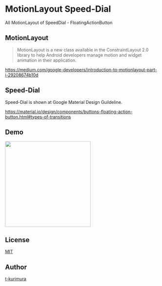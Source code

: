 MotionLayout Speed-Dial
================

All MotionLayout of SpeedDial - FloatingActionButton

MotionLayout
------------

> MotionLayout is a new class available in the ConstraintLayout 2.0 library to help Android developers manage motion and widget animation in their application.

https://medium.com/google-developers/introduction-to-motionlayout-part-i-29208674b10d



Speed-Dial
------------

Speed-Dial is shown at Google Material Design Guildeline.

https://material.io/design/components/buttons-floating-action-button.html#types-of-transitions

Demo
------------

<img src="https://github.com/t-kurimura/MotionLayoutSpeedDial/blob/master/captures/motion_layout_speed_dial.gif?raw=true" width="280">

License
------------
[MIT](https://github.com/tcnksm/tool/blob/master/LICENCE)


Author
------------

[t-kurimura](https://github.com/t-kurimura)
